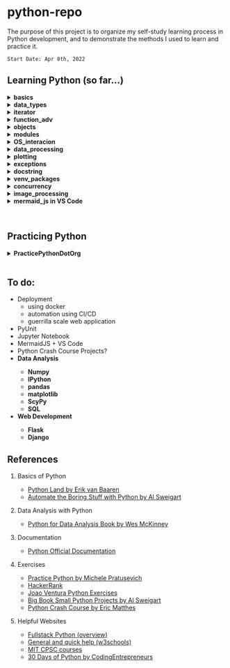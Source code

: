 
<h1> python-repo </h1>
<p>
    The purpose of this project is to organize my self-study learning process in Python development, and to demonstrate the methods I used to learn and practice it.

    Start Date: Apr 8th, 2022
</p>

<h2> Learning Python (so far...) </h2>
<p>
<details><summary><b> basics </b></summary>
    <ul>
        <li> installing Python3 </li>
        <li> setting up an IDE (Visual Studio Code) </li>
        <li> print() function
            <ul>
                <li> f-string format </li>
            </ul>
        </li>
        <li> range() function </li>
        <li> basic datatypes (int, float, string, bool)
            <ul>
                <li> string methods </li>
            </ul>
        </li>
        <li> conditionals (if, else, elif) </li>
        <li> loops (while, for)
            <ul>
                <li> break, continue statements </li>
                <li> nested loops </li>
            </ul>
        </li>    
        <li> function basics </li>
    <ul>
</details>
<details><summary><b> data_types </b></summary>
    <ul>
        <li> lists </li>
        <li> dictionary </li>
        <li> sets </li>
        <li> tuples </li>
        <li> comprehensions </li>
    </ul>
</details>
<details><summary><b> iterator </b></summary>
    <ul>
        <li> how it works in Python </li>
        <li> iterator vs iterable </li>
        <li> built-in iterators </li>
        <li> making your own iterator with __iter__method and __next__method </li>
        <li> range_func
            <ul>
                <li> how it works? </li>
                <li> practical uses </li>
            <ul>
        </li>
    </ul>
</details>
<details><summary><b> function_adv </b></summary>
    <ul>
        <li> advanced concepts 
            <ul>
                <li> forced keyword arguments </li>
                <li> wrapper function </li>
                <li> lambda functions </li>
            </ul>
        </li>
    </ul>
</details>
<details><summary><b> objects </b></summary>
    <ul>
        <li> basics 
            <ul>
                <li> "self" </li>
                <li> constructors </li>
                <li> methods </li>
                <li> creating instances, invoking a class </li>
            </ul>
        </li>
        <li> inheritance
            <ul> 
                <li> overriding (methods, constructors) </li>
            </ul>
        </li>
        <li> data classes </li>
    </ul>
</details>
<details><summary><b> modules </b></summary>
    <ul>
        <li> importing lib, modules </li> 
        <li> package </li> 
    </ul>
</details>
<details><summary><b> OS_interacion </b></summary>
    <ul>
        <li> w/r files </li> 
        <li> move, delete, create, rename files </li> 
        <li> file permissions, users and groups, file types </li> 
        <li> checking python version in code </li> 
    </ul>
</details>
<details><summary><b> data_processing </b></summary>
    <ul>
        <li> JSON </li>
        <li> YAML </li>
        <li> requests lib </li>
        <li> BeautifulSoup lib </li>
    </ul>
</details>
<details><summary><b> plotting </b></summary>
    <ul>
        <li> bokeh lib </li>
    </ul>
</details>
<details><summary><b> exceptions </b></summary>
    <ul>
        <li> try, except, else, finally </li>
        <li> raising/throwing exceptions </li>
    </ul>
</details>
<details><summary><b> docstring </b></summary>
    <ul>
        <li> what are docstrings? </li>
        <li> how to create and use it? </li>
    </ul>
</details>
<details><summary><b> venv_packages </b></summary>
    <ul>
        <li> virtual environment </li>
        <li> pip </li>
        <li> pipenv </li>
    </ul>
</details>
<details><summary><b> concurrency </b></summary>
    <ul>
        <li> theory
            <ul>
                <li> threading </li>
                <li> multiprocessing </li>
                <li> asynchronous IO </li>
                <li> I/O bound vs CPU bound software </li>
                <li> PyPy </li>
                <li> Cython </li>
            </ul> 
        </li>
        <li> examples 
            <ul>
                <li> single threaded (cpu bound ex.) </li>
                <li> threading (cpu bound and io bound ex.) </li>
                <li> multiprocessing (cpu bound) </li>
                <li> multiprocessing (cpu bound) using pool </li>
            </ul>
        </li>
    </ul>
</details>
<details><summary><b> image_processing </b></summary>
    <ul>
        <li> Pillow lib </li>
    </ul>
</details>
<details><summary><b> mermaid_js in VS Code </b></summary>
    <ul>
        <li> class diagrams </li>
        <li> entity relationship diagrams </li>
        <li> flowcharts </li>
        <li> sequence diagrams </li>
    </ul>
</details>
</p>      
<br>
<h2> Practicing Python </h2>
<details><summary><b> PracticePythonDotOrg </b></summary>
    <ul>
        <details><summary> All exercises done </summary>
            <ul>
                <li> Ex. 1: Character Input </li>
                <li> Ex. 2: Odd or Even </li>
                <li> Ex. 3: List Less Than Ten </li>
                <li> Ex. 4: Divisors </li>
                <li> Ex. 5: List Overlap </li>
                <li> Ex. 6: String List </li>
                <li> Ex. 7: List Comprehensions </li>
                <li> Ex. 8: Rock Paper Scissors </li>
                <li> Ex. 9: Guessing Game One </li>
                <li> Ex. 10: List Overlap Comprehensions </li>
                <li> Ex. 11: Check Primality Functions </li>
                <li> Ex. 12: List Ends </li>
                <li> Ex. 13: Fibonnaci </li>
                <li> Ex. 14: List Remove Duplicates </li>
                <li> Ex. 15: Reverse Word Order </li>
                <li> Ex. 16: Password Generator </li>
                <li> Ex. 17: Decode A Web Page </li>
                <li> Ex. 18: Cows And Bulls </li>
                <li> Ex. 19: Decode A Web Page Two </li>
                <li> Ex. 20: Element Search </li>
                <li> Ex. 21: Write To A File </li>
                <li> Ex. 22: Read From FIle </li>
                <li> Ex. 23: File Overlap </li>
                <li><details><summary>Ex. 24, 26, 27, 29: Tic Tac Toe Game </summary>
                    <ul>
                        <li> Ex. 24: Draw a Game Board </li>
                        <li> Ex. 26: Check Tic Tac Toe </li>
                        <li> Ex. 27: Tic Tac Toe Draw </li>
                        <li> Ex. 29: Tic Tac Toe Game </li>
                    </ul>
                </details></li>
                <li> Ex. 25: Guessing Game Two </li>
                <li> Ex. 28: Max Of Three </li>
                <li><details><summary> Ex. 30, 31, 32: Hangman Game </summary>
                    <ul>
                        <li> Ex. 30: Pick Word </li>
                        <li> Ex. 31: Guess Letters </li>
                        <li> Ex. 32: Hangman Game </li>
                    </ul>
                </details></li>
                <li><details><summary> Ex. 33, 34, 35, 36: Birthday Data </summary>
                    <ul>
                        <li> Ex. 33: Birthday Dictionaries </li>
                        <li> Ex. 34: Birthday Json </li>
                        <li> Ex. 35: Birth Months </li>
                        <li> Ex. 36: Birthday Plots </li>
                    </ul>
                </details></li>
                <li> Ex. 37: Function Refactor </li>
                <li> Ex. 38: F Strings </li>
                <li> Ex. 39: Character Input Datetime </li>
            </ul>
    </ul>
</details>  
<br>
<h2> To do: </h2>
<ul>
    <li> Deployment 
        <ul>
            <li> using docker </li>
            <li> automation using CI/CD </li>
            <li> guerrilla scale web application </li>
        </ul>
    </li>
    <li> PyUnit </li>
    <li> Jupyter Notebook </li>
    <li> MermaidJS + VS Code </li>
    <li> Python Crash Course Projects? </li>
    <li><b> Data Analysis
        <ul>
            <li> Numpy </li>
            <li> IPython </li>
            <li> pandas </li>
            <li> matplotlib </li>
            <li> ScyPy </li>
            <li> SQL </li>
        </ul> 
    </b></li>
    <li><b> Web Development
        <ul>
            <li> Flask </li>
            <li> Django </li>
        </ul> 
    </b></li>
</ul>

<h2> References </h2>

1. Basics of Python
    - [Python Land by Erik van Baaren](https://python.land)
    - [Automate the Boring Stuff with Python by Al Sweigart](https://automatetheboringstuff.com/)

2. Data Analysis with Python
    - [Python for Data Analysis Book by Wes McKinney](https://www.cin.ufpe.br/~embat/Python%20for%20Data%20Analysis.pdf)

3. Documentation
    - [Python Official Documentation](https://docs.python.org/3/tutorial/index.html)

4. Exercises
    - [Practice Python by Michele Pratusevich](https://www.practicepython.org/)
    - [HackerRank](https://www.hackerrank.com/domains/python)
    - [Joao Ventura Python Exercises](https://joaoventura.net/static/files/python_exercises_book.pdf)
    - [Big Book Small Python Projects by Al Sweigart](https://edu.anarcho-copy.org/Programming%20Languages/Python/BigBookSmallPythonProjects.pdf)
    - [Python Crash Course by Eric Matthes](http://bedford-computing.co.uk/learning/wp-content/uploads/2015/10/No.Starch.Python.Oct_.2015.ISBN_.1593276036.pdf)

5. Helpful Websites
    - [Fullstack Python (overview)](https://www.fullstackpython.com/table-of-contents.html)
    - [General and quick help (w3schools)](https://www.w3schools.com/python/)
    - [MIT CPSC courses](https://ocw.mit.edu/search/?l=Undergraduate&s=department_course_numbers.sort_coursenum&t=Computer%20Science)
    - [30 Days of Python by CodingEntrepreneurs](https://www.youtube.com/playlist?list=PLEsfXFp6DpzQjDBvhNy5YbaBx9j-ZsUe6 )
        


